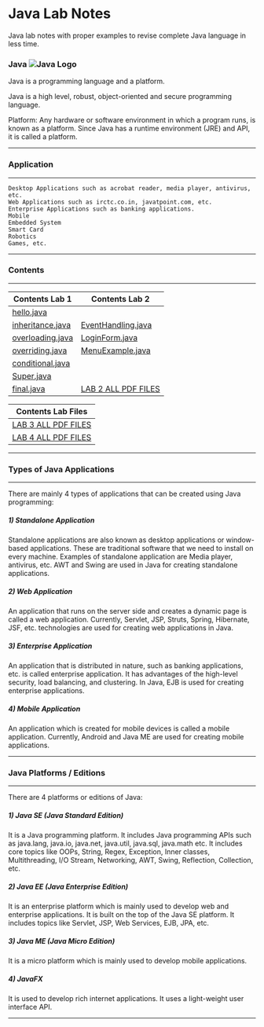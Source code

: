 # Java Lab Notes

Java lab notes with proper examples to revise complete Java language in less time.

### Java     ![Java Logo](https://logos-download.com/wp-content/uploads/2016/10/Java_logo_icon.png)


Java is a programming language and a platform.

Java is a high level, robust, object-oriented and secure programming language.

Platform: Any hardware or software environment in which a program runs, is known as a platform. Since Java has a runtime environment (JRE) and API, it is called a platform.

------
### Application 

-------


    Desktop Applications such as acrobat reader, media player, antivirus, etc.
    Web Applications such as irctc.co.in, javatpoint.com, etc.
    Enterprise Applications such as banking applications.
    Mobile
    Embedded System
    Smart Card
    Robotics
    Games, etc.

------
### Contents

-------
| **Contents Lab 1**                                                               | **Contents Lab 2**                   |
|----------------------------------------------------------------------------------|--------------------------------------|
| [hello.java](https://github.com/manishshrestha01/javalab/blob/main/hello.java)    
| [inheritance.java](https://github.com/manishshrestha01/javalab/blob/main/inheritance.java) | [EventHandling.java](https://github.com/manishshrestha01/javalab/blob/main/EventHandling.java)                                                                 |
| [overloading.java](https://github.com/manishshrestha01/javalab/blob/main/overloading.java) | [LoginForm.java](https://github.com/manishshrestha01/javalab/blob/main/LoginForm.java)  |
| [overriding.java](https://github.com/manishshrestha01/javalab/blob/main/overriding.java)   | [MenuExample.java](https://github.com/manishshrestha01/javalab/blob/main/MenuExample.java)  |
| [conditional.java](https://github.com/manishshrestha01/javalab/blob/main/conditional.java) |   |
| [Super.java](https://github.com/manishshrestha01/javalab/blob/main/Super.java)             |   |
| [final.java](https://github.com/manishshrestha01/javalab/blob/main/final.java)             | [LAB 2 ALL PDF FILES](https://github.com/manishshrestha01/javalab/blob/main/LAB%202.pdf)  

| **Contents Lab Files**                   |
|--------------------------------------|
| [LAB 3 ALL PDF FILES](https://github.com/manishshrestha01/javalab/blob/main/LAB%202.pdf)  |
| [LAB 4 ALL PDF FILES](https://github.com/manishshrestha01/javalab/blob/main/LAB%202.pdf)  |


------

### Types of Java Applications

-------
There are mainly 4 types of applications that can be created using Java programming:

##### 1) Standalone Application

Standalone applications are also known as desktop applications or window-based applications. These are traditional software that we need to install on every machine. Examples of standalone application are Media player, antivirus, etc. AWT and Swing are used in Java for creating standalone applications.

##### 2) Web Application

An application that runs on the server side and creates a dynamic page is called a web application. Currently, Servlet, JSP, Struts, Spring, Hibernate, JSF, etc. technologies are used for creating web applications in Java.

##### 3) Enterprise Application

An application that is distributed in nature, such as banking applications, etc. is called enterprise application. It has advantages of the high-level security, load balancing, and clustering. In Java, EJB is used for creating enterprise applications.

##### 4) Mobile Application

An application which is created for mobile devices is called a mobile application. Currently, Android and Java ME are used for creating mobile applications.

----------

### Java Platforms / Editions

-------

There are 4 platforms or editions of Java:
##### 1) Java SE (Java Standard Edition)

It is a Java programming platform. It includes Java programming APIs such as java.lang, java.io, java.net, java.util, java.sql, java.math etc. It includes core topics like OOPs, String, Regex, Exception, Inner classes, Multithreading, I/O Stream, Networking, AWT, Swing, Reflection, Collection, etc.

##### 2) Java EE (Java Enterprise Edition)

It is an enterprise platform which is mainly used to develop web and enterprise applications. It is built on the top of the Java SE platform. It includes topics like Servlet, JSP, Web Services, EJB, JPA, etc.

##### 3) Java ME (Java Micro Edition)

It is a micro platform which is mainly used to develop mobile applications.

##### 4) JavaFX

It is used to develop rich internet applications. It uses a light-weight user interface API.

-------
